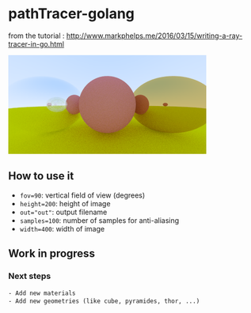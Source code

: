 # pathTracer-golang
from the tutorial : http://www.markphelps.me/2016/03/15/writing-a-ray-tracer-in-go.html

![Game](preview.png "ScreenShot")

## How to use it
  - `fov=90`: vertical field of view (degrees)
  - `height=200`: height of image
  - `out="out"`: output filename
  - `samples=100`: number of samples for anti-aliasing
  - `width=400`: width of image
  
  
 ## Work in progress
  ### Next steps
    - Add new materials
    - Add new geometries (like cube, pyramides, thor, ...)
  

